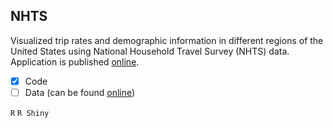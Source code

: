 ## NHTS
Visualized trip rates and demographic information in different regions of the United States using National Household Travel Survey (NHTS) data. Application is published [online](https://nap424.shinyapps.io/nhts/).
- [x] Code
- [ ] Data (can be found [online](https://nhts.ornl.gov/downloads))

`R` `R Shiny`
